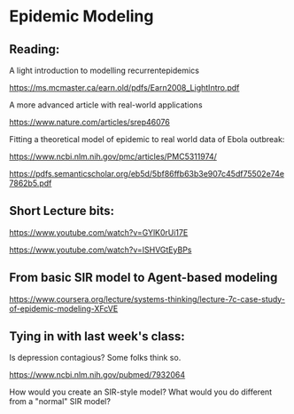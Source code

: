 # Epidemic Modeling

## Reading: 

A light introduction to modelling recurrentepidemics

https://ms.mcmaster.ca/earn.old/pdfs/Earn2008_LightIntro.pdf 

A more advanced article with real-world applications

https://www.nature.com/articles/srep46076

Fitting a theoretical model of epidemic to real world data of Ebola outbreak:

https://www.ncbi.nlm.nih.gov/pmc/articles/PMC5311974/

https://pdfs.semanticscholar.org/eb5d/5bf86ffb63b3e907c45df75502e74e7862b5.pdf

## Short Lecture bits: 
https://www.youtube.com/watch?v=GYlK0rUi17E

https://www.youtube.com/watch?v=ISHVGtEyBPs


## From basic SIR model to Agent-based modeling
https://www.coursera.org/lecture/systems-thinking/lecture-7c-case-study-of-epidemic-modeling-XFcVE

## Tying in with last week's class:

Is depression contagious? Some folks think so.

https://www.ncbi.nlm.nih.gov/pubmed/7932064

How would you create an SIR-style model? What would you do different from a "normal" SIR model?



